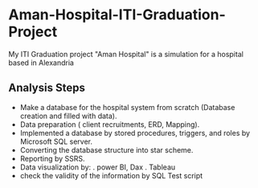 # Aman-Hospital-ITI-Graduation-Project
My ITI Graduation project "Aman Hospital" is a simulation for a hospital based in Alexandria
## Analysis Steps
- Make a database for the hospital system from scratch (Database creation and filled with data).
- Data preparation ( client recruitments, ERD, Mapping).
- Implemented a database by stored procedures, triggers, and roles by Microsoft SQL server.
- Converting the database structure into star scheme.
- Reporting by SSRS.
- Data visualization by:
 . power BI, Dax 
 . Tableau
- check the validity of the information by SQL Test script
